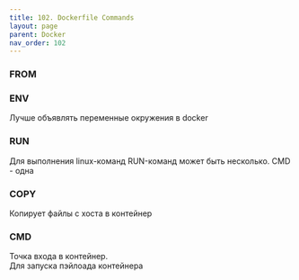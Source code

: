 ```yaml
---
title: 102. Dockerfile Commands
layout: page
parent: Docker
nav_order: 102
---
```


### FROM

### ENV
Лучше объявлять переменные окружения в docker

### RUN
Для выполнения linux-команд
RUN-команд может быть несколько. CMD - одна

### COPY
Копирует файлы с хоста в контейнер  

### CMD
Точка входа в контейнер.  
Для запуска пэйлоада контейнера